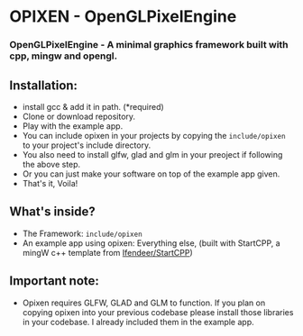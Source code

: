 # OPIXEN - OpenGLPixelEngine
### OpenGLPixelEngine - A minimal graphics framework built with cpp, mingw and opengl.

## Installation:
* install gcc & add it in path. (*required)
* Clone or download repository.
* Play with the example app.
* You can include opixen in your projects by copying the `include/opixen` to your project's include directory.
* You also need to install glfw, glad and glm in your preoject if following the above step.
* Or you can just make your software on top of the example app given.
* That's it, Voila!

## What's inside?
*  The Framework: `include/opixen`
*  An example app using opixen: Everything else, (built with StartCPP, a mingW c++ template from [Ifendeer/StartCPP](https://github.com/Ifendeer/StartCPP))

## Important note:
* Opixen requires GLFW, GLAD and GLM to function. If you plan on copying opixen into your previous codebase please install those libraries in your codebase. I already included them in the example app.
